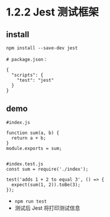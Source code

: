 # 1.2.2 Jest  测试框架


## install

```
npm install --save-dev jest

# package.json：

{
  "scripts": {
    "test": "jest"
  }
}
```

## demo

```
#index.js

function sum(a, b) {
  return a + b;
}
module.exports = sum;


#index.test.js
const sum = require('./index');

test('adds 1 + 2 to equal 3', () => {
  expect(sum(1, 2)).toBe(3);
});
```
- `npm run test`
- 测试后 Jest 将打印测试信息
